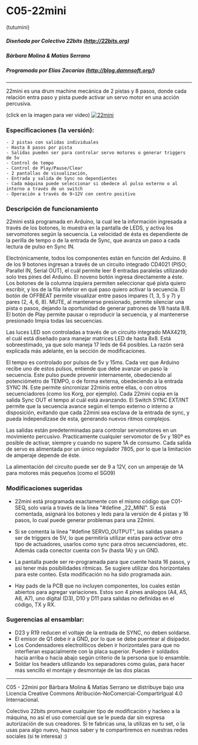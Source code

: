 # C05-22mini
(tutumini)

##### Diseñada por Colectivo 22bits (http://22bits.org)
##### Bárbara Molina & Matías Serrano
##### Programada por Elías Zacarías (http://blog.damnsoft.org/)
___________________________________

22mini es una drum machine mecánica de 2 pistas y 8 pasos, donde cada relación entra paso y pista puede activar un servo motor en una acción percusiva.

(click en la imagen para ver video)
[![22mini](https://img.youtube.com/vi/PP0vCVJRCfk/0.jpg)](https://www.youtube.com/watch?v=PP0vCVJRCfk "22mini")


### Especificaciones (1a versión):

    - 2 pistas con salidas individuales
    - Hasta 8 pasos por pista
    - Salidas pueden ser para controlar servo motores o generar triggers de 5v
    - Control de tempo
    - Control de Play/Pause/Clear
    - 2 pantallas de visualización, 
    - Entrada y salida de Sync no dependientes 
    - Cada máquina puede seleccionar si obedece al pulso externo o al interno a través de un switch
    - Operación a través de 9~12V con centro positivo
    
### Descripción de funcionamiento
  
22mini está programada en Arduino, la cual lee la información ingresada a través de los botones, lo muestra en la pantalla de LEDS, y activa los servomotores según la secuencia. La velocidad de ésta es dependiente de la perilla de tempo o de la entrada de Sync, que avanza un paso a cada lectura de pulso en Sync IN.

Electrónicamente, todos los componentes están en función del Arduino. 8 de los 9 botones ingresan a través de un circuito integrado CD4021 (PISO; Parallel IN, Serial OUT), el cuál permite leer 8 entradas paralelas utilizando solo tres pines del Arduino. El noveno botón ingresa directamente a éste. Los botones de la columna izquiera permiten seleccionar qué pista quiero escribir, y los de la fila inferior en qué paso quiero activar la secuencia. El botón de OFFBEAT permite visualizar entre pasos impares (1, 3, 5 y 7) y pares (2, 4, 6, 8). MUTE, al mantenerse presionado, permite silenciar una pista o pasos, dejando la oportunidad de generar patrones de 1/8 hasta 8/8. El botón de Play permite pausar o reproducir la secuencia, y al mantenerse presionado limpia todas las secuencias.
    
Las luces LED son controladas a través de un circuito integrado MAX4219, el cuál está diseñado para manejar matrices LED de hasta 8x8. Está sobreestimado, ya que solo maneja 17 leds de 64 posibles. La razón será explicada más adelante, en la sección de modificaciones. 

El tempo es controlado por pulsos de 5v y 15ms. Cada vez que Arduino recibe uno de estos pulsos, entiende que debe avanzar un paso la secuencia. Este pulso puede provenir internamente, obedeciendo al potenciómetro de TEMPO, o de forma externa, obedeciendo a la entrada SYNC IN. Este permite sincronizar 22minis entre ellas, o con otros secuenciadores (como los Korg, por ejemplo). Cada 22mini copia en la salida Sync OUT el tempo al cuál está avanzando. El Switch SYNC EXT/INT permite que la secuencia avance según el tempo externo o interno a disposición, evitando que cada 22mini sea esclava de la entrada de sync, y pueda independizase de esta, generando nuevos ritmos complejos.

Las salidas están predeterminadas para controlar servomotores en un movimiento percusivo. Practicamente cualquier servomotor de 5v y 180º es posible de activar, siempre y cuando no supere 1A de consumo. Cada salida de servo es alimentada por un único regulador 7805, por lo que la limitación de amperaje depende de éste. 

La alimentación del circuito puede ser de 9 a 12V, con un amperaje de 1A para motores más pequeños (como el SG09)
    
### Modificaciones sugeridas
    
   - 22mini está programada exactamente con el mismo código que C01-SEQ, solo varía a través de la línea "#define _22_MINI". Si está comentada, asignará los botones y leds para la versión de 4 pistas y 16 pasos, lo cual puede generar problemas para una 22mini.
   
   - Si se comenta la línea "#define SERVO_OUTPUT", las salidas pasan a ser de triggers de 5V, lo que permitiría utilizar estas para activar otro tipo de actuadores, usarlos como sync para otros secuenciadores, etc. Además cada conector cuenta con 5v (hasta 1A) y un GND.
   
   - La pantalla puede ser re-programada para que cuente hasta 16 pasos, y así tener más posibilidades rítmicas. Se sugiere utilizar dos horizontales para este conteo. Esta modificación no ha sido programada aún.
   
   - Hay pads de la PCB que no incluyen componentes, los cuales están abiertos para agregar variaciones. Estos son 4 pines análogos (A4, A5, A6, A7), uno digital (D3), D10 y D11 para salidas no definidas en el código, TX y RX.  

### Sugerencias al ensamblar:
  
   - D23 y R19 reducen el voltaje de la entrada de SYNC, no deben soldarse.
   - El emisor de Q1 debe ir a GND, por lo que se debe puentear al disipador.
   - Los Condensadores electrolíticos deben ir horizontales para que no interfieran espacialmente con la placa superior. Pueden ir soldados hacia arriba o hacia abajo según criterio de la persona que lo ensamble.
   - Soldar los headers utilizando los separadores como guías, para hacer más sencillo el montaje y desmontaje de las dos placas
    
    
    
 _____________________________
 
C05 - 22mini por Bárbara Molina & Matías Serrano se distribuye bajo una Licencia Creative Commons Atribución-NoComercial-CompartirIgual 4.0 Internacional.
 
Colectivo 22bits promueve cualquier tipo de modificación y hackeo a la máquina, no así el uso comercial que se le pueda dar sin expresa autorización de sus creadores. Si te fabricas una, la utilizas en tu set, o la usas para algo nuevo, haznos saber y te compartiremos en nuestras redes sociales (si te interesa) :)
